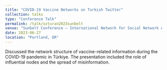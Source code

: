 ```yaml
---
title: "COVID-19 Vaccine Networks on Turkish Twitter"
collection: talks
type: "Conference Talk"
permalink: /talk/ozturan2023sunbelt
venue: "Sunbelt Conference – International Network for Social Network Analysis"
date: 2023-06-27
location: "Portland, OR"
---
```

Discussed the network structure of vaccine-related information during the COVID-19 pandemic in Türkiye. The presentation included the role of influential nodes and the spread of misinformation.
